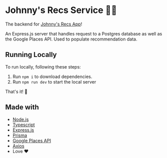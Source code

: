 # Johnny's Recs Service 💁‍♂️

The backend for [Johnny's Recs App](https://github.com/Johnnyboy7781/johnnys-recs-app)!

An Express.js server that handles request to a Postgres database as well as the Google Places API. Used to populate recommendation data.

## Running Locally

To run locally, following these steps:

1. Run ```npm i``` to download dependencies.
2. Run ```npm run dev``` to start the local server

That's it! 🎉

## Made with

- [Node.js](https://nodejs.org/en)
- [Typescript](https://www.typescriptlang.org/)
- [Express.js](https://expressjs.com/)
- [Prisma](https://www.prisma.io/)
- [Google Places API](https://developers.google.com/maps/documentation/places/web-service)
- [Axios](https://axios-http.com/)
- Love ❤️
